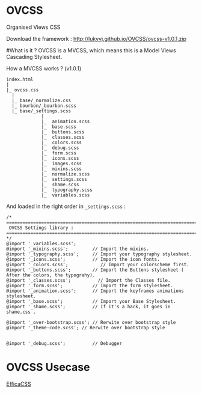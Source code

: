 OVCSS
=====

Organised Views CSS

Download the framework : http://lukyvj.github.io/OVCSS/ovcss-v1.0.1.zip 


#What is it ?
OVCSS is a MVCSS, which means this is a Model Views Cascading Stylesheet.

How a MVCSS works ? (v1.0.1)

    index.html
    |
    |_ ovcss.css
      |
      |_ base/_normalize.css
      |_ bourbon/_bourbon.scss
      |_ base/_settings.scss
                 |
                 |_  animation.scss
                 |_  base.scss
                 |_  buttons.scss
                 |_  classes.scss
                 |_  colors.scss
                 |_  debug.scss
                 |_  form.scss
                 |_  icons.scss
                 |_  images.scss
                 |_  mixins.scss
                 |_  normalize.scss
                 |_  settings.scss
                 |_  shame.scss
                 |_  typography.scss
                 |_  variables.scss
        
And loaded in the right order in `_settings.scss` : 

    /* ==========================================================================
     OVCSS Settings library :
    ========================================================================== */
    @import '_variables.scss';
    @import '_mixins.scss';         // Import the mixins.
    @import '_typography.scss';     // Import your typography stylesheet.
    @import '_icons.scss';          // Import the icon fonts.
    @import '_colors.scss'; 	       // Import your colorscheme first.
    @import '_buttons.scss';        // Import the Buttons stylesheet ( After the colors, the typograhy).
    @import '_classes.scss'; 	      // Import the Classes file.
    @import '_form.scss';           // Import the form stylesheet.
    @import '_animation.scss';      // Import the keyframes animations stylesheet.
    @import '_base.scss';           // Import your Base Stylesheet.
    @import '_shame.scss';          // If it's a hack, it goes in shame.css .
    
    @import '_over-bootstrap.scss'; // Rerwite over bootstrap style
    @import '_theme-code.scss'; // Rerwite over bootstrap style
    
    
    @import '_debug.scss';          // Debugger
 
# OVCSS Usecase

 [EfficaCSS](http://lukyvj.github.io/EfficaCSS/)

